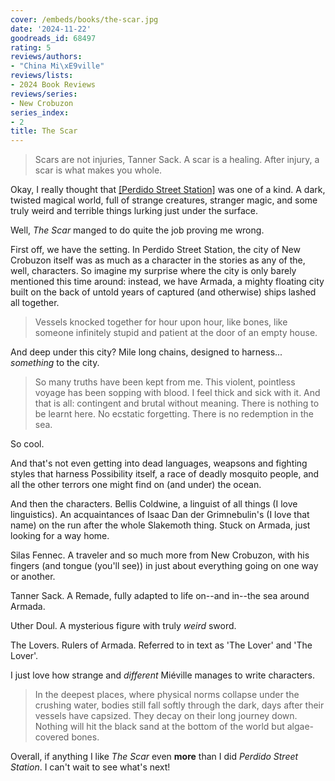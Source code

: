 ```yaml
---
cover: /embeds/books/the-scar.jpg
date: '2024-11-22'
goodreads_id: 68497
rating: 5
reviews/authors:
- "China Mi\xE9ville"
reviews/lists:
- 2024 Book Reviews
reviews/series:
- New Crobuzon
series_index:
- 2
title: The Scar
---
```

> Scars are not injuries, Tanner Sack. A scar is a healing. After injury, a scar is what makes you whole.

Okay, I really thought that [[Perdido Street Station]]() was one of a kind. A dark, twisted magical world, full of strange creatures, stranger magic, and some truly weird and terrible things lurking just under the surface. 

Well, *The Scar* manged to do quite the job proving me wrong.

First off, we have the setting. In Perdido Street Station, the city of New Crobuzon itself was as much as a character in the stories as any of the, well, characters. So imagine my surprise where the city is only barely mentioned this time around: instead, we have Armada, a mighty floating city built on the back of untold years of captured (and otherwise) ships lashed all together. 

> Vessels knocked together for hour upon hour, like bones, like someone infinitely stupid and patient at the door of an empty house.

And deep under this city? Mile long chains, designed to harness... *something* to the city. 

> So many truths have been kept from me. This violent, pointless voyage has been sopping with blood. I feel thick and sick with it. And that is all: contingent and brutal without meaning. There is nothing to be learnt here. No ecstatic forgetting. There is no redemption in the sea.

So cool. 

And that's not even getting into dead languages, weapsons and fighting styles that harness Possibility itself, a race of deadly mosquito people, and all the other terrors one might find on (and under) the ocean. 

And then the characters.  Bellis Coldwine, a linguist of all things (I love linguistics). An acquaintances of Isaac Dan der Grimnebulin's (I love that name) on the run after the whole Slakemoth thing. Stuck on Armada, just looking for a way home.

Silas Fennec. A traveler and so much more from New Crobuzon, with his fingers (and tongue (you'll see)) in just about everything going on one way or another. 

Tanner Sack. A Remade, fully adapted to life on--and in--the sea around Armada.

Uther Doul. A mysterious figure with truly *weird* sword. 

The Lovers. Rulers of Armada. Referred to in text as 'The Lover' and 'The Lover'. 

I just love how strange and *different* Miéville manages to write characters. 

> In the deepest places, where physical norms collapse under the crushing water, bodies still fall softly through the dark, days after their vessels have capsized. They decay on their long journey down. Nothing will hit the black sand at the bottom of the world but algae-covered bones.

Overall, if anything I like *The Scar* even **more** than I did *Perdido Street Station*. I can't wait to see what's next!

<!--more-->
